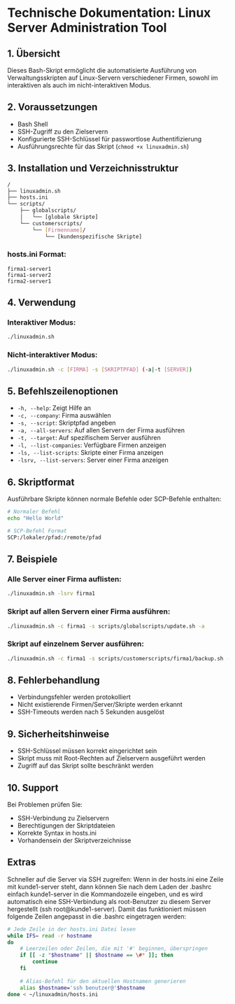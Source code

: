 # Technische Dokumentation: Linux Server Administration Tool

## 1. Übersicht
Dieses Bash-Skript ermöglicht die automatisierte Ausführung von Verwaltungsskripten auf Linux-Servern verschiedener Firmen, sowohl im interaktiven als auch im nicht-interaktiven Modus.

## 2. Voraussetzungen
- Bash Shell
- SSH-Zugriff zu den Zielservern
- Konfigurierte SSH-Schlüssel für passwortlose Authentifizierung
- Ausführungsrechte für das Skript (`chmod +x linuxadmin.sh`)

## 3. Installation und Verzeichnisstruktur

```bash
/
├── linuxadmin.sh
├── hosts.ini
└── scripts/
    ├── globalscripts/
    │   └── [globale Skripte]
    └── customerscripts/
        └── [Firmenname]/
            └── [kundenspezifische Skripte]
```

### hosts.ini Format:
```
firma1-server1
firma1-server2
firma2-server1
```

## 4. Verwendung

### Interaktiver Modus:
```bash
./linuxadmin.sh
```

### Nicht-interaktiver Modus:
```bash
./linuxadmin.sh -c [FIRMA] -s [SKRIPTPFAD] (-a|-t [SERVER])
```

## 5. Befehlszeilenoptionen

- `-h, --help`: Zeigt Hilfe an
- `-c, --company`: Firma auswählen
- `-s, --script`: Skriptpfad angeben
- `-a, --all-servers`: Auf allen Servern der Firma ausführen
- `-t, --target`: Auf spezifischem Server ausführen
- `-l, --list-companies`: Verfügbare Firmen anzeigen
- `-ls, --list-scripts`: Skripte einer Firma anzeigen
- `-lsrv, --list-servers`: Server einer Firma anzeigen

## 6. Skriptformat
Ausführbare Skripte können normale Befehle oder SCP-Befehle enthalten:

```bash
# Normaler Befehl
echo "Hello World"

# SCP-Befehl Format
SCP:/lokaler/pfad:/remote/pfad
```

## 7. Beispiele

### Alle Server einer Firma auflisten:
```bash
./linuxadmin.sh -lsrv firma1
```

### Skript auf allen Servern einer Firma ausführen:
```bash
./linuxadmin.sh -c firma1 -s scripts/globalscripts/update.sh -a
```

### Skript auf einzelnem Server ausführen:
```bash
./linuxadmin.sh -c firma1 -s scripts/customerscripts/firma1/backup.sh -t firma1-server1
```

## 8. Fehlerbehandlung

- Verbindungsfehler werden protokolliert
- Nicht existierende Firmen/Server/Skripte werden erkannt
- SSH-Timeouts werden nach 5 Sekunden ausgelöst

## 9. Sicherheitshinweise

- SSH-Schlüssel müssen korrekt eingerichtet sein
- Skript muss mit Root-Rechten auf Zielservern ausgeführt werden
- Zugriff auf das Skript sollte beschränkt werden

## 10. Support
Bei Problemen prüfen Sie:
- SSH-Verbindung zu Zielservern
- Berechtigungen der Skriptdateien
- Korrekte Syntax in hosts.ini
- Vorhandensein der Skriptverzeichnisse

## Extras
Schneller auf die Server via SSH zugreifen:
Wenn in der hosts.ini eine Zeile mit kunde1-server steht, dann können Sie nach dem Laden der .bashrc einfach kunde1-server in die Kommandozeile eingeben, und es wird automatisch eine SSH-Verbindung als root-Benutzer zu diesem Server hergestellt (ssh root@kunde1-server).
Damit das funktioniert müssen folgende Zeilen angepasst in die .bashrc eingetragen werden:
```bash
# Jede Zeile in der hosts.ini Datei lesen
while IFS= read -r hostname
do
    # Leerzeilen oder Zeilen, die mit '#' beginnen, überspringen
    if [[ -z "$hostname" || $hostname == \#* ]]; then
        continue
    fi
    
    # Alias-Befehl für den aktuellen Hostnamen generieren
    alias $hostname='ssh benutzer@'$hostname
done < ~/linuxadmin/hosts.ini

```



